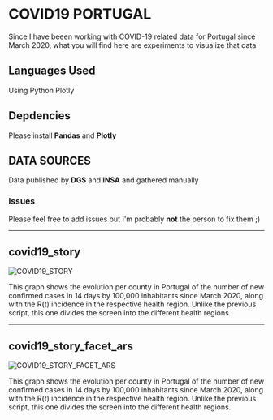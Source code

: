 # COVID19 PORTUGAL 
Since I have beeen working with COVID-19 related data for Portugal since March 2020, what you will find here are experiments to visualize that data
## Languages Used
Using Python Plotly 
## Depdencies 
Please install **Pandas** and **Plotly**
## DATA SOURCES
Data published by **DGS** and **INSA** and gathered manually 
### Issues

Please feel free to add issues but I'm probably **not** the person to fix them ;)

---
## covid19_story
![COVID19_STORY](https://dash.vost.pt/wp-content/uploads/2021/04/JMGVOSPT_COVID19PT_STORY.png)

This graph shows the evolution per county in Portugal of the number of new confirmed cases in 14 days by 100,000 inhabitants since March 2020, along with the R(t) incidence in the respective health region. Unlike the previous script, this one divides the screen into the different health regions. 

---
## covid19_story_facet_ars
![COVID19_STORY_FACET_ARS ](https://dash.vost.pt/wp-content/uploads/2021/04/JMGVOSTPT_COVID19PT_STORY_ARS.png)

This graph shows the evolution per county in Portugal of the number of new confirmed cases in 14 days by 100,000 inhabitants since March 2020, along with the R(t) incidence in the respective health region. Unlike the previous script, this one divides the screen into the different health regions. 

